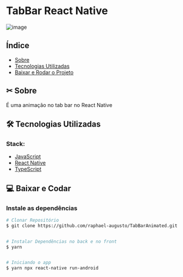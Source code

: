 # TabBar React  Native


![image](https://user-images.githubusercontent.com/66637194/108077471-4e183700-704b-11eb-92a6-463c584aa867.png)



## Índice
- [Sobre](#-sobre)
- [Tecnologias Utilizadas](#-tecnologias-utilizadas)
- [Baixar e Rodar o Projeto](#-Baixar-e-Rodar-o-Projeto)




## ✂ Sobre
É uma animação no tab bar no React Native




## 🛠 Tecnologias Utilizadas

### Stack:

- [JavaScript](https://developer.mozilla.org/pt-BR/docs/Web/JavaScript)
- [React Native](https://reactnative.dev/)
- [TypeScript](https://www.typescriptlang.org/)


## 💻 Baixar e Codar 

### Instale as dependências

```bash
# Clonar Repositório
$ git clone https://github.com/raphael-augusto/TabBarAnimated.git


# Instalar Dependências no back e no front
$ yarn


# Iniciando o app
$ yarn npx react-native run-android
